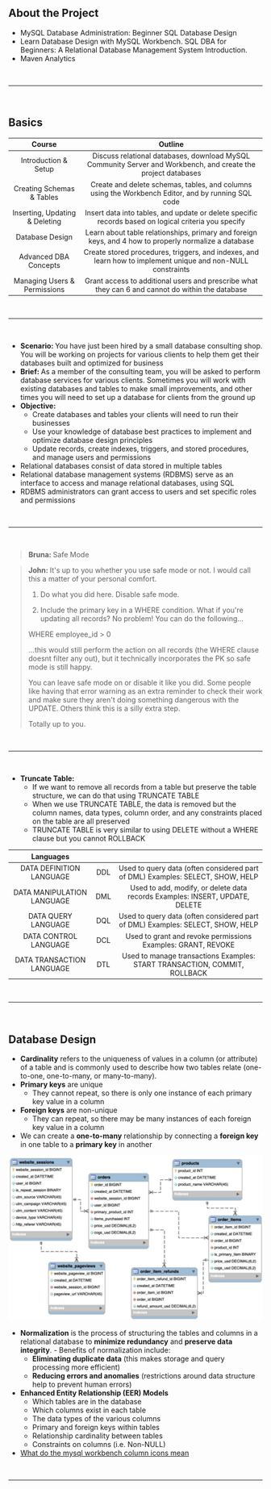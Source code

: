 ## About the Project

- MySQL Database Administration: Beginner SQL Database Design
- Learn Database Design with MySQL Workbench. SQL DBA for Beginners: A Relational Database Management System Introduction.
- Maven Analytics

&nbsp;

---

&nbsp;

## Basics

|             Course             |                                                    Outline                                                    |
| :----------------------------: | :-----------------------------------------------------------------------------------------------------------: |
|      Introduction & Setup      | Discuss relational databases, download MySQL Community Server and Workbench, and create the project databases |
|   Creating Schemas & Tables    |      Create and delete schemas, tables, and columns using the Workbench Editor, and by running SQL code       |
| Inserting, Updating & Deleting |     Insert data into tables, and update or delete specific records based on logical criteria you specify      |
|        Database Design         |     Learn about table relationships, primary and foreign keys, and 4 how to properly normalize a database     |
|     Advanced DBA Concepts      |  Create stored procedures, triggers, and indexes, and learn how to implement unique and non-NULL constraints  |
|  Managing Users & Permissions  |       Grant access to additional users and prescribe what they can 6 and cannot do within the database        |

&nbsp;

---

&nbsp;

- <b>Scenario: </b>You have just been hired by a small database consulting shop. You will be working on projects for various clients to help them get their databases built and optimized for business
- <b>Brief: </b>As a member of the consulting team, you will be asked to perform database services for various clients. Sometimes you will work with existing databases and tables to make small improvements, and other times you will need to set up a database for clients from the ground up
- <b>Objective: </b>
  - Create databases and tables your clients will need to run their businesses
  - Use your knowledge of database best practices to implement and optimize database design principles
  - Update records, create indexes, triggers, and stored procedures, and manage users and permissions
- Relational databases consist of data stored in multiple tables
- Relational database management systems (RDBMS) serve as an interface to access and manage relational databases, using SQL
- RDBMS administrators can grant access to users and set specific roles and permissions

&nbsp;

---

&nbsp;

> <b>Bruna: </b>Safe Mode

> <b>John: </b>It's up to you whether you use safe mode or not. I would call this a matter of your personal comfort.
>
> 1. Do what you did here. Disable safe mode.
>
> 2. Include the primary key in a WHERE condition. What if you're updating all records? No problem! You can do the following...
>
> WHERE employee_id > 0
>
> ...this would still perform the action on all records (the WHERE clause doesnt filter any out), but it technically incorporates the PK so safe mode is still happy.
>
> You can leave safe mode on or disable it like you did. Some people like having that error warning as an extra reminder to check their work and make sure they aren't doing something dangerous with the UPDATE. Others think this is a silly extra step.
>
> Totally up to you.

&nbsp;

---

&nbsp;

- <b>Truncate Table: </b>
  - If we want to remove all records from a table but preserve the table structure, we can do that using TRUNCATE TABLE
  - When we use TRUNCATE TABLE, the data is removed but the column names, data types, column order, and any constraints placed on the table are all preserved
  - TRUNCATE TABLE is very similar to using DELETE without a WHERE clause but you cannot ROLLBACK

|         Languages          |     |                                                                                |
| :------------------------: | :-: | :----------------------------------------------------------------------------: |
|  DATA DEFINITION LANGUAGE  | DDL | Used to query data (often considered part of DML) Examples: SELECT, SHOW, HELP |
| DATA MANIPULATION LANGUAGE | DML |  Used to add, modify, or delete data records Examples: INSERT, UPDATE, DELETE  |
|    DATA QUERY LANGUAGE     | DQL | Used to query data (often considered part of DML) Examples: SELECT, SHOW, HELP |
|   DATA CONTROL LANGUAGE    | DCL |          Used to grant and revoke permissions Examples: GRANT, REVOKE          |
| DATA TRANSACTION LANGUAGE  | DTL |   Used to manage transactions Examples: START TRANSACTION, COMMIT, ROLLBACK    |

&nbsp;

---

&nbsp;

## Database Design

- <b>Cardinality</b> refers to the uniqueness of values in a column (or attribute) of a table and is commonly used to describe how two tables relate (one-to-one, one-to-many, or many-to-many).
- <b>Primary keys</b> are unique
  - They cannot repeat, so there is only one instance of each primary key value in a column
- <b>Foreign keys</b> are non-unique
  - They can repeat, so there may be many instances of each foreign key value in a column
- We can create a <b>one-to-many</b> relationship by connecting a <b>foreign key</b> in one table to
  a <b>primary key</b> in another

![mavenfuzzyfactorymini-schema](./diagrams/mavenfuzzyfactorymini-schema.png)

- <b>Normalization</b> is the process of structuring the tables and columns in a relational database to <b>minimize redundancy</b> and <b>preserve data integrity</b>. - Benefits of normalization include:
  - <b>Eliminating duplicate data</b> (this makes storage and query processing more efficient)
  - <b>Reducing errors and anomalies</b> (restrictions around data structure help to prevent human errors)
- <b>Enhanced Entity Relationship (EER) Models</b>
  - Which tables are in the database
  - Which columns exist in each table
  - The data types of the various columns
  - Primary and foreign keys within tables
  - Relationship cardinality between tables
  - Constraints on columns (i.e. Non-NULL)
- [What do the mysql workbench column icons mean](https://stackoverflow.com/questions/10778561/what-do-the-mysql-workbench-column-icons-mean)

&nbsp;

---

&nbsp;
